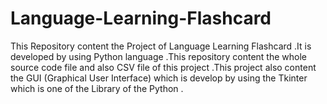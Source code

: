 # Language-Learning-Flashcard
This Repository content the Project of Language Learning Flashcard .It is developed by using Python language .This repository content the whole source code file and also CSV file of this project .This project also content the GUI (Graphical User Interface) which is develop by using the Tkinter which is one of the Library of the Python .
